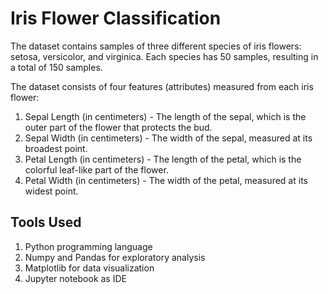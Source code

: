 # Iris Flower Classification

The dataset contains samples of three different species of iris flowers: setosa, versicolor, and virginica. Each species has 50 samples, resulting in a total of 150 samples.

The dataset consists of four features (attributes) measured from each iris flower:

1. Sepal Length (in centimeters) - The length of the sepal, which is the outer part of the flower that protects the bud.
2. Sepal Width (in centimeters) - The width of the sepal, measured at its broadest point.
3. Petal Length (in centimeters) - The length of the petal, which is the colorful leaf-like part of the flower.
4. Petal Width (in centimeters) - The width of the petal, measured at its widest point.

## Tools Used
1. Python programming language
2. Numpy and Pandas for exploratory analysis
3. Matplotlib for data visualization
4. Jupyter notebook as IDE

